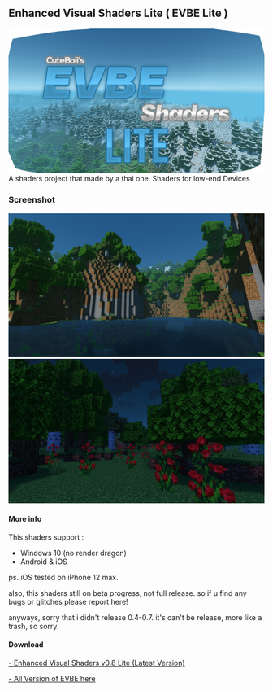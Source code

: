 ## Enhanced Visual Shaders Lite ( EVBE Lite )
![](evbe-lite_thumbnail.png)
A shaders project that made by a thai one.
Shaders for low-end Devices

### Screenshot
![](scl_1.png)
![](scl_2.png)

#### More info

This shaders support :
- Windows 10 (no render dragon)
- Android & iOS

ps. iOS tested on iPhone 12 max.

also, this shaders still on beta progress, not full release.
so if u find any bugs or glitches please report here!

anyways, sorry that i didn't release 0.4-0.7.
it's can't be release, more like a trash, so sorry.

#### Download
[ - Enhanced Visual Shaders v0.8 Lite (Latest Version)](https://github.com/ShieruG/Enhanced-Visual-Shaders/releases/download/0.8b/evpe_0.8.0.mcpack)

[ - All Version of EVBE here](https://github.com/ShieruG/Enhanced-Visual-Shaders/releases)
